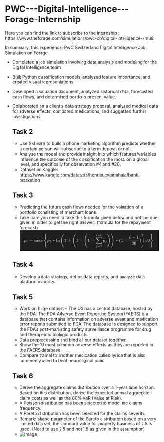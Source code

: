 # PWC---Digital-Intelligence---Forage-Internship

Here you can find the link to subscribe to the internship : https://www.theforage.com/simulations/pwc-ch/digital-intelligence-kmu8

In summary, this experience:
PwC Switzerland Digital Intelligence Job Simulation on Forage 
 * Completed a job simulation involving data analysis and modeling for the
   Digital Intelligence team.
 * Built Python classification models, analyzed feature importance, and created
   visual representations.
 * Developed a valuation document, analyzed historical data, forecasted cash
   flows, and determined portfolio present value.
 * Collaborated on a client's data strategy proposal, analyzed medical data for
   adverse effects, compared medications, and suggested further investigations

   ## Task 2
   * Use SkLearn to build a phone marketing algorithm predicts whether a certain person will subscribe to a term deposit or not.
   * Analyse the model and provide insight into which features/variables influence the outcome of the classification the most: on a global level, and specifically for observation #4 and #20.
   * Dataset on Kaggle: https://www.kaggle.com/datasets/henriqueyamahata/bank-marketing

   ## Task 3
   *  Predicting the future cash flows needed for the valuation of a portfolio consisting of merchant loans
   *  Take care you need to take this formula given below and not the one given in order to get the right answer: (formula for the repayment forecast)
   ![Formula](https://github.com/LHSaoMai/PWC---Digital-Intelligence---Forage-Internship/blob/main/image/Task%203%20-%20Formula%20.png)

   ## Task 4
   * Develop a data strategy, define data reports, and analyze data platform maturity.
  
   ## Task 5
   * Work on huge dataset - The US has a central database, hosted by the FDA. The FDA Adverse Event Reporting System (FAERS) is a database that contains information on adverse event and medication error reports submitted to FDA. The database is designed to support the FDA’s post-marketing safety surveillance programme for drug and therapeutic biologic products.
   * Data preprocessing and bind all our dataset together.
   * Show the 10 most common adverse effects as they are reported in the FAERS database.
   * Compare tramal to another medication called lyrica that is also commonly used to treat neurological pain.
  
   ## Task 6
   * Derive the aggregate claims distribution over a 1-year time horizon. Based on this distribution, derive the expected annual aggregate claim costs as well as the 80% VaR (Value at Risk).
   * A Poisson distribution has been selected to model the claims frequency.
   *  A Pareto distribution has been selected for the claims severity.
   *  Remark:  shape parameter of the Pareto distribution based on a very limited data set, the standard value for property business of 2.5 is used. (Need to use 2.5 and not 1.5 as given in the assumption)
   *  ![image](https://github.com/user-attachments/assets/b6261757-a009-4054-b8de-984613d44e5f)

   

